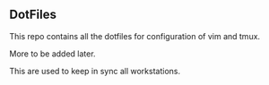 ## DotFiles

This repo contains all the dotfiles for configuration of vim and tmux.

More to be added later.

This are used to keep in sync all workstations.
